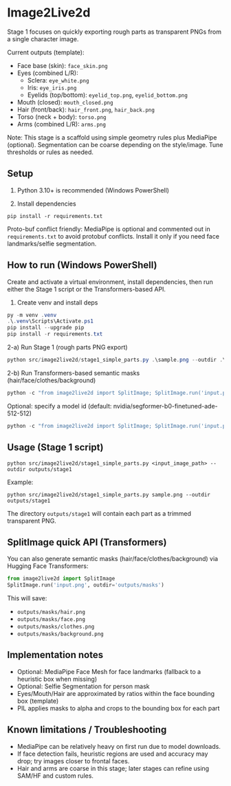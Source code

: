# Image2Live2d

Stage 1 focuses on quickly exporting rough parts as transparent PNGs from a single character image.

Current outputs (template):
- Face base (skin): `face_skin.png`
- Eyes (combined L/R):
  - Sclera: `eye_white.png`
  - Iris: `eye_iris.png`
  - Eyelids (top/bottom): `eyelid_top.png`, `eyelid_bottom.png`
- Mouth (closed): `mouth_closed.png`
- Hair (front/back): `hair_front.png`, `hair_back.png`
- Torso (neck + body): `torso.png`
- Arms (combined L/R): `arms.png`

Note: This stage is a scaffold using simple geometry rules plus MediaPipe (optional). Segmentation can be coarse depending on the style/image. Tune thresholds or rules as needed.

## Setup

1) Python 3.10+ is recommended (Windows PowerShell)

2) Install dependencies

```
pip install -r requirements.txt
```

Proto-buf conflict friendly: MediaPipe is optional and commented out in `requirements.txt` to avoid protobuf conflicts. Install it only if you need face landmarks/selfie segmentation.

## How to run (Windows PowerShell)

Create and activate a virtual environment, install dependencies, then run either the Stage 1 script or the Transformers-based API.

1) Create venv and install deps

```powershell
py -m venv .venv
.\.venv\Scripts\Activate.ps1
pip install --upgrade pip
pip install -r requirements.txt
```

2-a) Run Stage 1 (rough parts PNG export)

```powershell
python src/image2live2d/stage1_simple_parts.py .\sample.png --outdir .\outputs\stage1
```

2-b) Run Transformers-based semantic masks (hair/face/clothes/background)

```powershell
python -c "from image2live2d import SplitImage; SplitImage.run('input.png', outdir='outputs\\masks')"
```

Optional: specify a model id (default: nvidia/segformer-b0-finetuned-ade-512-512)

```powershell
python -c "from image2live2d import SplitImage; SplitImage.run('input.png', outdir='outputs\\masks', model_id='nvidia/segformer-b0-finetuned-ade-512-512')"
```

## Usage (Stage 1 script)

```
python src/image2live2d/stage1_simple_parts.py <input_image_path> --outdir outputs/stage1
```

Example:

```
python src/image2live2d/stage1_simple_parts.py sample.png --outdir outputs/stage1
```

The directory `outputs/stage1` will contain each part as a trimmed transparent PNG.

## SplitImage quick API (Transformers)
You can also generate semantic masks (hair/face/clothes/background) via Hugging Face Transformers:

```python
from image2live2d import SplitImage
SplitImage.run('input.png', outdir='outputs/masks')
```

This will save:
- `outputs/masks/hair.png`
- `outputs/masks/face.png`
- `outputs/masks/clothes.png`
- `outputs/masks/background.png`

## Implementation notes
- Optional: MediaPipe Face Mesh for face landmarks (fallback to a heuristic box when missing)
- Optional: Selfie Segmentation for person mask
- Eyes/Mouth/Hair are approximated by ratios within the face bounding box (template)
- PIL applies masks to alpha and crops to the bounding box for each part

## Known limitations / Troubleshooting
- MediaPipe can be relatively heavy on first run due to model downloads.
- If face detection fails, heuristic regions are used and accuracy may drop; try images closer to frontal faces.
- Hair and arms are coarse in this stage; later stages can refine using SAM/HF and custom rules.